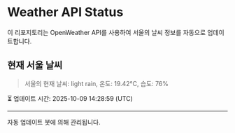 
# Weather API Status

이 리포지토리는 OpenWeather API를 사용하여 서울의 날씨 정보를 자동으로 업데이트합니다.

## 현재 서울 날씨
> 서울의 현재 날씨: light rain, 온도: 19.42°C, 습도: 76%

⏳ 업데이트 시간: 2025-10-09 14:28:59 (UTC)

---
자동 업데이트 봇에 의해 관리됩니다.
